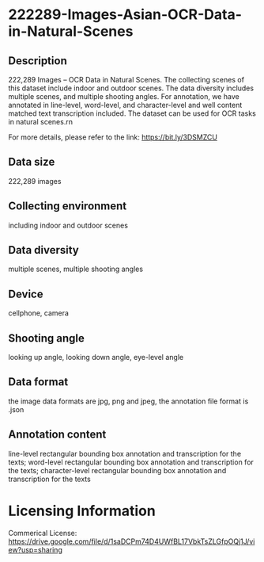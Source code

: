 # 222289-Images-Asian-OCR-Data-in-Natural-Scenes


## Description
222,289 Images – OCR Data in Natural Scenes. The collecting scenes of this dataset include indoor and outdoor scenes. The data diversity includes multiple scenes, and multiple shooting angles. For annotation, we have annotated in line-level, word-level, and character-level and well content matched text transcription included. The dataset can be used for OCR tasks in natural scenes.rn

For more details, please refer to the link: https://bit.ly/3DSMZCU

## Data size
222,289 images

## Collecting environment
including indoor and outdoor scenes

## Data diversity
multiple scenes, multiple shooting angles

## Device
cellphone, camera

## Shooting angle
looking up angle, looking down angle, eye-level angle

## Data format
the image data formats are jpg, png and jpeg, the annotation file format is .json

## Annotation content
line-level rectangular bounding box annotation and transcription for the texts; word-level rectangular bounding box annotation and transcription for the texts; character-level rectangular bounding box annotation and transcription for the texts

# Licensing Information
Commerical License: https://drive.google.com/file/d/1saDCPm74D4UWfBL17VbkTsZLGfpOQj1J/view?usp=sharing
